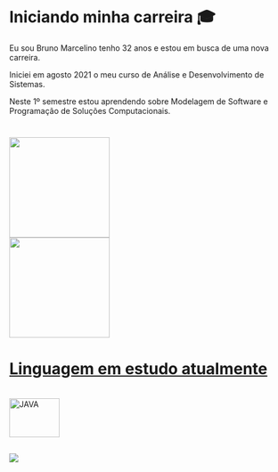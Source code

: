 # Iniciando minha carreira :mortar_board:

Eu sou Bruno Marcelino tenho 32 anos e estou em busca de uma nova carreira. 

Iniciei em agosto 2021 o meu curso de Análise e Desenvolvimento de Sistemas. 

Neste 1º semestre estou aprendendo sobre Modelagem de Software e Programação de Soluções Computacionais. 

#

  <div>
  <a href="//github.com/BrunoMEA">
  <img height="180em" src="https://github-readme-stats.vercel.app/api?username=BrunoMarcelinoEustaquioAssis&show_icons=true&theme=dark&include_all_commits=true&count_private=true"/> 

  </div>

  <div>
     <img height="180em" src="https://github-readme-stats.vercel.app/api/top-langs/?username=BrunoMarcelinoEustaquioAssis&layout=compact&langs_count=7&theme=dark"/>
  </div>
  
 # Linguagem em estudo atualmente
 
  <div style="display: inline_block"><br>
  <img align="center" alt="JAVA" height="70" width="90" src="https://cdn.jsdelivr.net/gh/devicons/devicon/icons/java/java-plain-wordmark.svg">
  </div>

 ##
 
  <div> 
  <a href="https://www.linkedin.com/in/bruno-marcelino-eust%C3%A1quio-de-assis-6405331b3/" target="_blank"><img src="https://img.shields.io/badge/-LinkedIn-%230077B5?style=for-the-badge&logo=linkedin&logoColor=white" target="_blank"></a> 
  </div>

